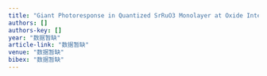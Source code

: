 ```yaml
---
title: "Giant Photoresponse in Quantized SrRuO3 Monolayer at Oxide Interfaces"
authors: []
authors-key: []
year: "数据暂缺"
article-link: "数据暂缺"
venue: "数据暂缺"
bibex: "数据暂缺"
---
```

